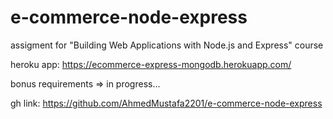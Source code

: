 # e-commerce-node-express
assigment for "Building Web Applications with Node.js and Express" course

heroku app:
https://ecommerce-express-mongodb.herokuapp.com/

bonus requirements => in progress...

gh link:
https://github.com/AhmedMustafa2201/e-commerce-node-express